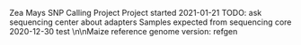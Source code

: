 Zea Mays SNP Calling Project
Project started 2021-01-21
TODO: ask sequencing center about adapters
Samples expected from sequencing core 2020-12-30 
test
\n\nMaize reference genome version: refgen
